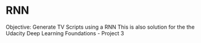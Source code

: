 # RNN

Objective: Generate TV Scripts using a RNN
This is also solution for the the Udacity Deep Learning Foundations - Project 3